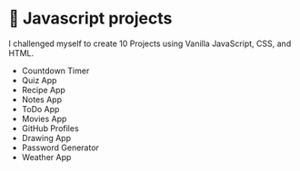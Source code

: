 # 📝 Javascript projects

I challenged myself to create 10 Projects using Vanilla JavaScript, CSS, and HTML.

- Countdown Timer
- Quiz App
- Recipe App
- Notes App
- ToDo App
- Movies App
- GitHub Profiles
- Drawing App
- Password Generator
- Weather App
